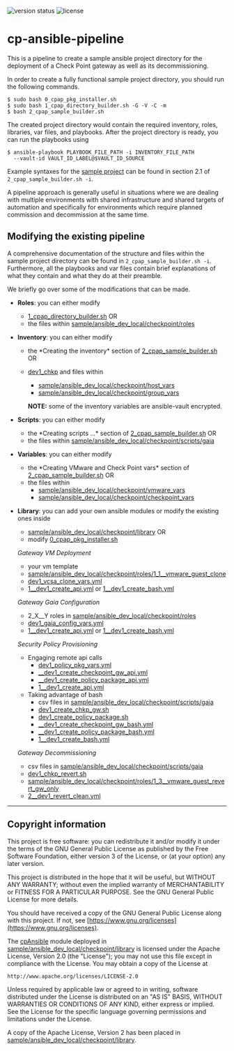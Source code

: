 ![version status](https://img.shields.io/badge/cpap-v0.02--preview-yellow)
![license](https://img.shields.io/badge/License-GPL%20v3.0-brightgreen)

# cp-ansible-pipeline
This is a pipeline to create a sample ansible project directory for the
deployment of a Check Point gateway as well as its decommissioning.

In order to create a fully functional sample project directory, 
you should run the following commands.
```
$ sudo bash 0_cpap_pkg_installer.sh
$ sudo bash 1_cpap_directory_builder.sh -G -V -C -m
$ bash 2_cpap_sample_builder.sh
```
The created project directory would contain the required inventory, 
roles, libraries, var files, and playbooks. After the project directory 
is ready, you can run the playbooks using
```
$ ansible-playbook PLAYBOOK_FILE_PATH -i INVENTORY_FILE_PATH
  --vault-id VAULT_ID_LABEL@$VAULT_ID_SOURCE
```
Example syntaxes for the [sample project](sample/ansible_dev_local/checkpoint)
can be found in section 2.1 of `2_cpap_sample_builder.sh -i`.

A pipeline approach is generally useful in situations where we are
dealing with multiple environments with shared infrastructure and
shared targets of automation and specifically for environments which
require planned commission and decommission at the same time.


## Modifying the existing pipeline
A comprehensive documentation of the structure and files within the
sample project directory can be found in `2_cpap_sample_builder.sh
-i`. Furthermore, all the playbooks and var files contain brief
explanations of what they contain and what they do at their
preamble.

We briefly go over some of the modifications that can be made.
- **Roles**: you can either modify  
  - [1_cpap_directory_builder.sh](1_cpap_directory_builder.sh) OR
  - the files within [sample/ansible_dev_local/checkpoint/roles](sample/ansible_dev_local/checkpoint/roles)

- **Inventory**: you can either modify
  - the \*Creating the inventory\* section of [2_cpap_sample_builder.sh](2_cpap_sample_builder.sh) OR
  - [dev1_chkp](sample/ansible_dev_local/checkpoint/dev1_chkp) and files within
    - [sample/ansible_dev_local/checkpoint/host_vars](sample/ansible_dev_local/checkpoint/host_vars)
    - [sample/ansible_dev_local/checkpoint/group_vars](sample/ansible_dev_local/checkpoint/group_vars)

    **NOTE:** some of the inventory variables are ansible-vault encrypted.

- **Scripts**: you can either modify
  - the \*Creating scripts ...\* section of [2_cpap_sample_builder.sh](2_cpap_sample_builder.sh) OR
  - the files within [sample/ansible_dev_local/checkpoint/scripts/gaia](sample/ansible_dev_local/checkpoint/scripts/gaia)

- **Variables**: you can either modify
  - the \*Creating VMware and Check Point vars\* section of [2_cpap_sample_builder.sh](2_cpap_sample_builder.sh) OR
  - the files within 
    - [sample/ansible_dev_local/checkpoint/vmware_vars](sample/ansible_dev_local/checkpoint/vmware_vars)
    - [sample/ansible_dev_local/checkpoint/checkpoint_vars](sample/ansible_dev_local/checkpoint/checkpoint_vars)

- **Library**: you can add your own ansible modules or modify the existing ones inside 
  - [sample/ansible_dev_local/checkpoint/library](sample/ansible_dev_local/checkpoint/library) OR
  - modify [0_cpap_pkg_installer.sh](0_cpap_pkg_installer.sh)
  
  *Gateway VM Deployment*
  - your vm template
  - [sample/ansible_dev_local/checkpoint/roles/1_1__vmware_guest_clone](sample/ansible_dev_local/checkpoint/roles/1_1__vmware_guest_clone)
  - [dev1_vcsa_clone_vars.yml](sample/ansible_dev_local/checkpoint/vmware_vars/dev1_vcsa_clone_vars.yml)
  - [1__dev1_create_api.yml](sample/ansible_dev_local/checkpoint/1__dev1_create_api.yml) or 
    [1__dev1_create_bash.yml](sample/ansible_dev_local/checkpoint/1__dev1_create_bash.yml)
  
  *Gateway Gaia Configuration*
  - 2_X__Y roles in [sample/ansible_dev_local/checkpoint/roles](sample/ansible_dev_local/checkpoint/roles)
  - [dev1_gaia_config_vars.yml](sample/ansible_dev_local/checkpoint/checkpoint_vars/dev1_gaia_config_vars.yml)
  - [1__dev1_create_api.yml](sample/ansible_dev_local/checkpoint/1__dev1_create_api.yml) or 
    [1__dev1_create_bash.yml](sample/ansible_dev_local/checkpoint/1__dev1_create_bash.yml)

  *Security Policy Provisioning*
  - Engaging remote api calls
    - [dev1_policy_pkg_vars.yml](sample/ansible_dev_local/checkpoint/checkpoint_vars/dev1_policy_pkg_vars.yml)
    - [__dev1_create_checkpoint_gw_api.yml](sample/ansible_dev_local/checkpoint/sub_chkp/__dev1_create_checkpoint_gw_api.yml)
    - [__dev1_create_policy_package_api.yml](sample/ansible_dev_local/checkpoint/sub_chkp/__dev1_create_policy_package_api.yml)
    - [1__dev1_create_api.yml](sample/ansible_dev_local/checkpoint/1__dev1_create_api.yml)
  - Taking advantage of bash
    - csv files in [sample/ansible_dev_local/checkpoint/scripts/gaia](sample/ansible_dev_local/checkpoint/scripts/gaia)
    - [dev1_create_chkp_gw.sh](sample/ansible_dev_local/checkpoint/scripts/gaia/dev1_create_chkp_gw.sh)
    - [dev1_create_policy_package.sh](sample/ansible_dev_local/checkpoint/scripts/gaia/dev1_create_policy_package.sh)
    - [__dev1_create_checkpoint_gw_bash.yml](sample/ansible_dev_local/checkpoint/sub_chkp/__dev1_create_checkpoint_gw_bash.yml)
    - [__dev1_create_policy_package_bash.yml](sample/ansible_dev_local/checkpoint/sub_chkp/__dev1_create_policy_package_bash.yml)
    - [1__dev1_create_bash.yml](sample/ansible_dev_local/checkpoint/1__dev1_create_bash.yml)

  *Gateway Decommissioning*
  - csv files in [sample/ansible_dev_local/checkpoint/scripts/gaia](sample/ansible_dev_local/checkpoint/scripts/gaia)
  - [dev1_chkp_revert.sh](sample/ansible_dev_local/checkpoint/scripts/gaia/dev1_chkp_revert.sh)
  - [sample/ansible_dev_local/checkpoint/roles/1_3__vmware_guest_revert_gw_only](sample/ansible_dev_local/checkpoint/roles/1_3__vmware_guest_revert_gw_only)
  - [2__dev1_revert_clean.yml](sample/ansible_dev_local/checkpoint/2__dev1_revert_clean.yml)

---
## Copyright information
This project is free software: you can redistribute it and/or modify it
under the terms of the GNU General Public License as published by the Free
Software Foundation, either version 3 of the License, or (at your option)
any later version.

This project is distributed in the hope that it will be useful, but WITHOUT
ANY WARRANTY; without even the implied warranty of MERCHANTABILITY or
FITNESS FOR A PARTICULAR PURPOSE. See the GNU General Public License for
more details.

You should have received a copy of the GNU General Public License along
with this project.  If not, see [https://www.gnu.org/licenses](https://www.gnu.org/licenses).

The [cpAnsible](https://github.com/CheckPointSW/cpAnsible) module deployed in 
[sample/ansible_dev_local/checkpoint/library](sample/ansible_dev_local/checkpoint/library)
is licensed under the Apache License, Version 2.0 (the "License");
you may not use this file except in compliance with the License.
You may obtain a copy of the License at

    http://www.apache.org/licenses/LICENSE-2.0

Unless required by applicable law or agreed to in writing, software
distributed under the License is distributed on an "AS IS" BASIS,
WITHOUT WARRANTIES OR CONDITIONS OF ANY KIND, either express or implied.
See the License for the specific language governing permissions and
limitations under the License.

A copy of the Apache License, Version 2 has been placed in [sample/ansible_dev_local/checkpoint/library](sample/ansible_dev_local/checkpoint/library).

